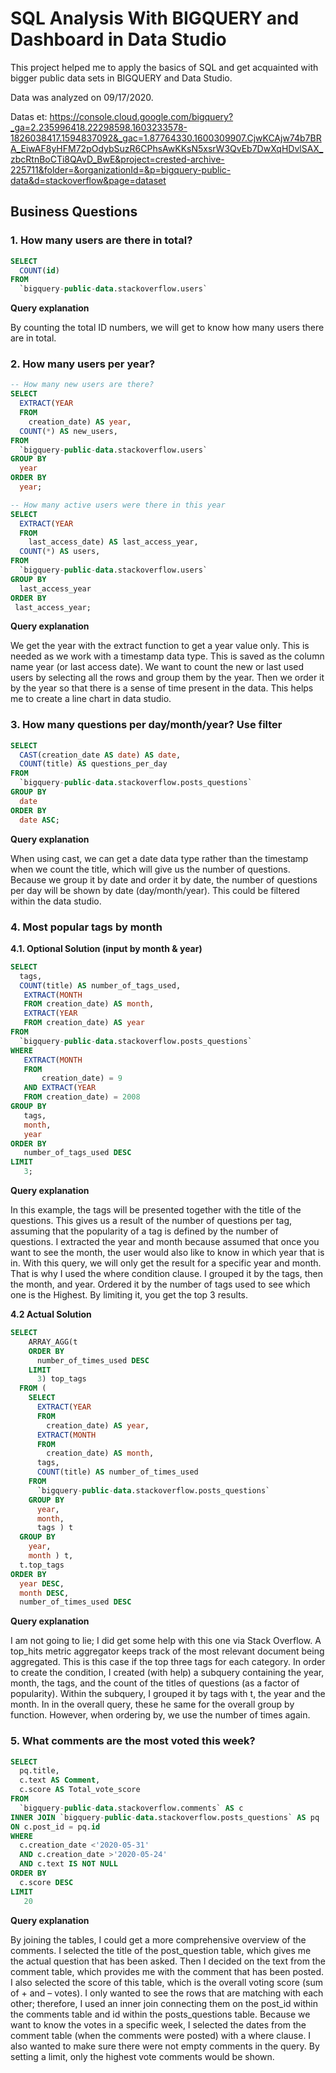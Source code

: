 # SQL Analysis With BIGQUERY and Dashboard in Data Studio
This project helped me to apply the basics of SQL and get acquainted with bigger public data sets in BIGQUERY and Data Studio. 

Data was analyzed on 09/17/2020.

Datas et: https://console.cloud.google.com/bigquery?_ga=2.235996418.22298598.1603233578-1826038417.1594837092&_gac=1.87764330.1600309907.CjwKCAjw74b7BRA_EiwAF8yHFM72pOdybSuzR6CPhsAwKKsN5xsrW3QvEb7DwXqHDvlSAX_zbcRtnBoCTi8QAvD_BwE&project=crested-archive-225711&folder=&organizationId=&p=bigquery-public-data&d=stackoverflow&page=dataset

## **Business Questions**

### 1. How many users are there in total?

```sql
SELECT 
  COUNT(id)
FROM 
  `bigquery-public-data.stackoverflow.users`
```

**Query explanation**

By counting the total ID numbers, we will get to know how many users there are in total.

### 2. How many users per year?

```sql
-- How many new users are there? 
SELECT
  EXTRACT(YEAR
  FROM
    creation_date) AS year,
  COUNT(*) AS new_users,
FROM
  `bigquery-public-data.stackoverflow.users`
GROUP BY
  year
ORDER BY
  year;

-- How many active users were there in this year
SELECT
  EXTRACT(YEAR
  FROM
    last_access_date) AS last_access_year,
  COUNT(*) AS users,
FROM
  `bigquery-public-data.stackoverflow.users`
GROUP BY
  last_access_year
ORDER BY
 last_access_year;
```

**Query explanation**

We get the year with the extract function to get a year value only. This is needed as we work with a timestamp data type. This is saved as the column name year (or last access date). We want to count the new or last used users by selecting all the rows and group them by the year. Then we order it by the year so that there is a sense of time present in the data. This helps me to create a line chart in data studio.

### 3. How many questions per day/month/year? Use filter

```sql
SELECT
  CAST(creation_date AS date) AS date, 
  COUNT(title) AS questions_per_day
FROM
  `bigquery-public-data.stackoverflow.posts_questions`
GROUP BY
  date
ORDER BY
  date ASC;
```

**Query explanation**

When using cast, we can get a date data type rather than the timestamp when we count the title, which will give us the number of questions. Because we group it by date and order it by date, the number of questions per day will be shown by date (day/month/year). This could be filtered within the data studio.

### 4. Most popular tags by month

**4.1. Optional Solution (input by month & year)**

```sql
SELECT 
  tags, 
  COUNT(title) AS number_of_tags_used, 
   EXTRACT(MONTH 
   FROM creation_date) AS month, 
   EXTRACT(YEAR 
   FROM creation_date) AS year
FROM
  `bigquery-public-data.stackoverflow.posts_questions`
WHERE  
   EXTRACT(MONTH 
   FROM 
       creation_date) = 9 
   AND EXTRACT(YEAR 
   FROM creation_date) = 2008
GROUP BY 
   tags, 
   month, 
   year
ORDER BY 
   number_of_tags_used DESC
LIMIT 
   3;
```

**Query explanation**

In this example, the tags will be presented together with the title of the questions. This gives us a result of the number of questions per tag, assuming that the popularity of a tag is defined by the number of questions. I extracted the year and month because assumed that once you want to see the month, the user would also like to know in which year that is in. With this query, we will only get the result for a specific year and month. That is why I used the where condition clause. I grouped it by the tags, then the month, and year. Ordered it by the number of tags used to see which one is the Highest. By limiting it, you get the top 3 results.

**4.2 Actual Solution**

```sql
SELECT
    ARRAY_AGG(t
    ORDER BY
      number_of_times_used DESC
    LIMIT
      3) top_tags
  FROM (
    SELECT
      EXTRACT(YEAR
      FROM
        creation_date) AS year,
      EXTRACT(MONTH
      FROM
        creation_date) AS month,
      tags,
      COUNT(title) AS number_of_times_used
    FROM
      `bigquery-public-data.stackoverflow.posts_questions`
    GROUP BY
      year,
      month,
      tags ) t
  GROUP BY
    year,
    month ) t,
  t.top_tags
ORDER BY
  year DESC,
  month DESC,
  number_of_times_used DESC
```

**Query explanation**

I am not going to lie; I did get some help with this one via Stack Overflow. A top_hits metric aggregator keeps track of the most relevant document being aggregated. This is this case if the top three tags for each category. In order to create the condition, I created (with help) a subquery containing the year, month, the tags, and the count of the titles of questions (as a factor of popularity). Within the subquery, I grouped it by tags with t, the year and the month. In in the overall query, these he same for the overall group by function. However, when ordering by, we use the number of times again.

### 5. What comments are the most voted this week?

```sql
SELECT
  pq.title,
  c.text AS Comment, 
  c.score AS Total_vote_score
FROM
  `bigquery-public-data.stackoverflow.comments` AS c
INNER JOIN `bigquery-public-data.stackoverflow.posts_questions` AS pq
ON c.post_id = pq.id
WHERE
  c.creation_date <'2020-05-31'
  AND c.creation_date >'2020-05-24'
  AND c.text IS NOT NULL
ORDER BY
  c.score DESC
LIMIT 
   20
```

**Query explanation**

By joining the tables, I could get a more comprehensive overview of the comments. I selected the title of the post_question table, which gives me the actual question that has been asked. Then I decided on the text from the comment table, which provides me with the comment that has been posted. I also selected the score of this table, which is the overall voting score (sum of + and – votes). I only wanted to see the rows that are matching with each other; therefore, I used an inner join connecting them on the post_id within the comments table and id within the posts_questions table. Because we want to know the votes in a specific week, I selected the dates from the comment table (when the comments were posted) with a where clause. I also wanted to make sure there were not empty comments in the query. By setting a limit, only the highest vote comments would be shown.
